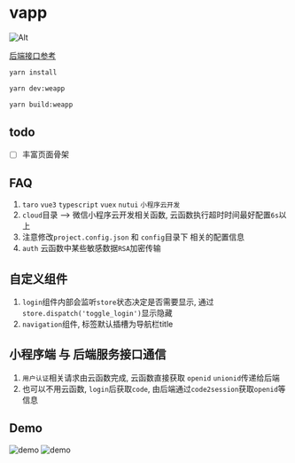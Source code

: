 # vapp

![Alt](https://repobeats.axiom.co/api/embed/a77b84fdc050129395772d84e20fcc4353476a13.svg "Repobeats analytics image")

[后端接口参考](https://github.com/vbeats/vcloud)

```bash
yarn install

yarn dev:weapp

yarn build:weapp
```

## todo

- [ ]  丰富页面骨架

## FAQ

1. `taro` `vue3` `typescript` `vuex` `nutui` `小程序云开发`
2. `cloud`目录 --> 微信小程序云开发相关函数, 云函数执行超时时间最好配置`6s`以上
3. 注意修改`project.config.json` 和 `config`目录下 相关的配置信息
4. `auth` 云函数中某些敏感数据`RSA`加密传输

## 自定义组件

1. `login`组件内部会监听`store`状态决定是否需要显示, 通过`store.dispatch('toggle_login')`显示隐藏
2. `navigation`组件, 标签默认插槽为导航栏title

## 小程序端 与 后端服务接口通信

1. `用户认证`相关请求由云函数完成, 云函数直接获取 `openid` `unionid`传递给后端
2. 也可以不用云函数, `login`后获取`code`, 由后端通过`code2session`获取`openid`等信息

## Demo

![demo](https://cdn.jsdelivr.net/gh/boot-vue/pics@main/wechat/33.png)
![demo](https://cdn.jsdelivr.net/gh/boot-vue/pics@main/wechat/44.png)
